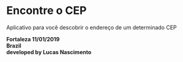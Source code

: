 # Encontre o CEP
Aplicativo para você descobrir o endereço de um determinado CEP
<br>

<b>Fortaleza 11/01/2019 <br>
Brazil <br>
developed by Lucas Nascimento</b>
